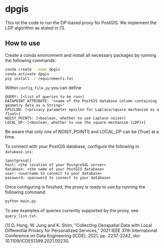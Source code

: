 # dpgis
<!--Todo: short introduction, explain dp, ldp-->
This ist the code to run the DP-based proxy for PostGIS. We implement the LDP algorithm as stated in [1].

## How to use

Create a conda environment and install all necessary packages by running the following commands:

``` bash
conda create --name dpgis
conda activate dpgis
pip install -r requirements.txt
```

Within `config_file.py` you can define

```
QUERY: [<list of queries to be run>]
DATAPOINT_ATTRIBUTE: '<name of the PostGIS database column containing geometry data as a String>'
EPSILON: [<privacy parameter epsilon for Laplace/square mechanism as a float>]
NOISY_POINTS: [<boolean, whether to use Laplace noise>]
LOCAL_DP: [<boolean, whether to use the square mechanism (LDP)>]
```

Be aware that only one of NOISY_POINTS and LOCAL_DP can be [True] at a time.

To connect with your PostGIS database, configure the following in `database.ini`:

```
[postgresql]
host: <the location of your PostgreSQL server>
database: <the name of your PostGIS database>
user: <username to connect to your database>
password: <password to connect to your database>
```

Once configuring is finished, the proxy is ready to use by running the following command:

``` bash
python main.py
```

To see examples of queries currently supported by the proxy, see `query_list.txt`.

[1] D. Hong, W. Jung and K. Shim, "Collecting Geospatial Data with Local Differential Privacy for Personalized Services," 2021 IEEE 37th International Conference on Data Engineering (ICDE), 2021, pp. 2237-2242, doi: 10.1109/ICDE51399.2021.00230.